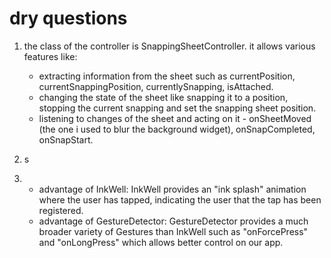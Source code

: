 # dry questions

1) the class of the controller is SnappingSheetController. 
   it allows various features like:
   - extracting information from the sheet such as currentPosition, currentSnappingPosition, currentlySnapping, isAttached. 
   - changing the state of the sheet like snapping it to a position, stopping the current snapping and set the snapping sheet position. 
   - listening to changes of the sheet and acting on it - onSheetMoved (the one i used to blur the background widget), onSnapCompleted, onSnapStart.
    
2) s

3) - advantage of InkWell: InkWell provides an "ink splash" animation where the user has tapped, indicating the user that the tap has been registered.  
   - advantage of GestureDetector: GestureDetector provides a much broader variety of Gestures than InkWell such as "onForcePress" and "onLongPress" which allows        better control on our app.
